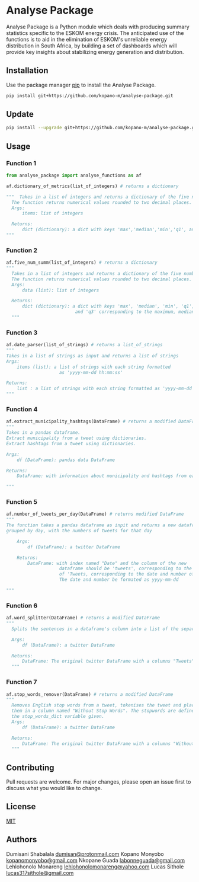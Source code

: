 # Analyse Package
Analyse Package is a Python module which deals with producing summary statistics
specific to the ESKOM energy crisis. The anticipated use of the functions is
to aid in the elimination of ESKOM's unreliable energy distribution in South Africa,
by building a set of dashboards which will provide key insights about stabilizing
energy generation and distribution.


## Installation
Use the package manager [pip](https://pip.pypa.io/en/stable/) to install the
Analyse Package.
```bash
pip install git+https://github.com/kopano-m/analyse-package.git
```
## Update
```bash
pip install --upgrade git+https://github.com/kopano-m/analyse-package.git
```
## Usage
### Function 1
```python
from analyse_package import analyse_functions as af

af.dictionary_of_metrics(list_of_integers) # returns a dictionary

"""  Takes in a list of integers and returns a dictionary of the five number summary.
  The function returns numerical values rounded to two decimal places.
  Args:
      items: list of integers

  Returns:
      dict (dictionary): a dict with keys 'max','median','min','q1', and 'q3' corresponding to the maximum, median, minimum, first quartile and third quartile, respectively.
"""
```
### Function 2
```python
af.five_num_summ(list_of_integers) # returns a dictionary
"""
  Takes in a list of integers and returns a dictionary of the five number summary.
  The function returns numerical values rounded to two decimal places.
  Args:
      data (list): list of integers

  Returns:
      dict (dictionary): a dict with keys 'max', 'median', 'min', 'q1',
                          and 'q3' corresponding to the maximum, median, minimum, first quartile and third quartile, respectively.
  """
  ```
### Function 3
  ```python
af.date_parser(list_of_strings) # returns a list_of_strings
"""
  Takes in a list of strings as input and returns a list of strings
  Args:
      items (list): a list of strings with each string formatted
                      as 'yyyy-mm-dd hh:mm:ss'

  Returns:
      list : a list of strings with each string formatted as 'yyyy-mm-dd'
  """
  ```
### Function 4
  ```python
af.extract_municipality_hashtags(DataFrame) # returns a modified DataFrame
"""
  Takes in a pandas dataframe.
  Extract municipality from a tweet using dictionaries.
  Extract hashtags from a tweet using dictionaries.

  Args:
      df (DataFrame): pandas data DataFrame

  Returns:
      DataFrame: with information about municipality and hashtags from each tweet.

  """
  ```
### Function 5
  ```python
af.number_of_tweets_per_day(DataFrame) # returns modified DataFrame
"""
 The function takes a pandas dataframe as inpit and returns a new dataframe,
 grouped by day, with the numbers of tweets for that day

      Args:
          df (DataFrame): a twitter DataFrame

      Returns:
          DataFrame: with index named "Date" and the column of the new
                      dataframe should be 'tweets', corresponding to the date and number
                      of 'Tweets, corresponding to the date and number of tweets, respectively.
                      The date and number be formated as yyyy-mm-dd

"""
```
### Function 6
```python
af.word_splitter(DataFrame) # returns a modified DataFrame
"""
  Splits the sentences in a dataframe's column into a list of the separate words.

  Args:
      df (DataFrame): a twitter DataFrame

  Returns:
      DataFrame: The original twitter DataFrame with a columns "Tweets"
  """
```
### Function 7
```python
af.stop_words_remover(DataFrame) # returns a modified DataFrame
"""
  Removes English stop words from a tweet, tokenises the tweet and places in
  them in a column named "Without Stop Words". The stopwords are defined in
  the stop_words_dict variable given.
  Args:
      df (DataFrame): a twitter DataFrame

  Returns:
      DataFrame: The original twitter DataFrame with a columns "Without Stop Words"
  """
```

## Contributing
Pull requests are welcome. For major changes, please open an issue first
to discuss what you would like to change.


## License
[MIT](https://choosealicense.com/licenses/mit/)

## Authors
Dumisani Shabalala dumisan@protonmail.com
Kopano Monyobo kopanomonyobo@gmail.com
Nkopane Guada labonneguada@gmail.com
Lehlohonolo Monareng lehlohonolomonareng@yahoo.com
Lucas Sithole lucas317sithole@gmail.com
